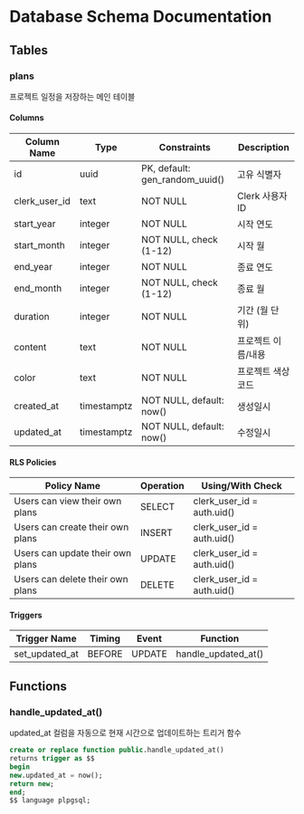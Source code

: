 # Database Schema Documentation

## Tables

### plans

프로젝트 일정을 저장하는 메인 테이블

#### Columns

| Column Name    | Type      | Constraints | Description |
|---------------|-----------|-------------|-------------|
| id            | uuid      | PK, default: gen_random_uuid() | 고유 식별자 |
| clerk_user_id | text      | NOT NULL    | Clerk 사용자 ID |
| start_year    | integer   | NOT NULL    | 시작 연도 |
| start_month   | integer   | NOT NULL, check (1-12) | 시작 월 |
| end_year      | integer   | NOT NULL    | 종료 연도 |
| end_month     | integer   | NOT NULL, check (1-12) | 종료 월 |
| duration      | integer   | NOT NULL    | 기간 (월 단위) |
| content       | text      | NOT NULL    | 프로젝트 이름/내용 |
| color         | text      | NOT NULL    | 프로젝트 색상 코드 |
| created_at    | timestamptz | NOT NULL, default: now() | 생성일시 |
| updated_at    | timestamptz | NOT NULL, default: now() | 수정일시 |

#### RLS Policies

| Policy Name | Operation | Using/With Check |
|------------|-----------|------------------|
| Users can view their own plans | SELECT | clerk_user_id = auth.uid() |
| Users can create their own plans | INSERT | clerk_user_id = auth.uid() |
| Users can update their own plans | UPDATE | clerk_user_id = auth.uid() |
| Users can delete their own plans | DELETE | clerk_user_id = auth.uid() |

#### Triggers

| Trigger Name | Timing | Event | Function |
|-------------|---------|--------|-----------|
| set_updated_at | BEFORE | UPDATE | handle_updated_at() |

## Functions

### handle_updated_at()

updated_at 컬럼을 자동으로 현재 시간으로 업데이트하는 트리거 함수

```sql
create or replace function public.handle_updated_at()
returns trigger as $$
begin
new.updated_at = now();
return new;
end;
$$ language plpgsql;
```